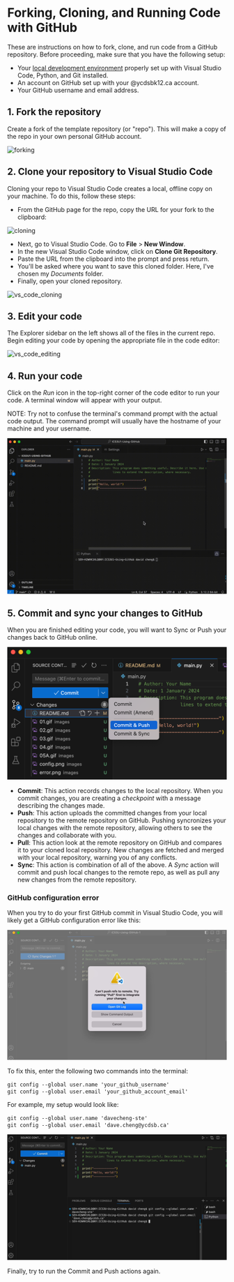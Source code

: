 # Forking, Cloning, and Running Code with GitHub

These are instructions on how to fork, clone, and run code from a GitHub repository. Before proceeding, make sure that you have the following setup:

- Your [local development environment](https://docs.google.com/document/d/140jEi-QY2gCjiQ8Qbi7BuEOaEHQ6UFc0riZlkPmict4/edit?usp=sharing) properly set up with Visual Studio Code, Python, and Git installed.
- An account on GitHub set up with your @ycdsbk12.ca account.
- Your GitHub username and email address.

## 1. Fork the repository
Create a fork of the template repository (or "repo"). This will make a copy of the repo in your own personal GitHub account.

![forking](images/01.gif)

## 2. Clone your repository to Visual Studio Code
Cloning your repo to Visual Studio Code creates a local, offline copy on your machine. To do this, follow these steps:

- From the GitHub page for the repo, copy the URL for your fork to the clipboard:

![cloning](images/02.gif)

- Next, go to Visual Studio Code. Go to **File** > **New Window**.
- In the new Visual Studio Code window, click on **Clone Git Repository**.
- Paste the URL from the clipboard into the prompt and press return.
- You'll be asked where you want to save this cloned folder. Here, I've chosen my  *Documents* folder.
- Finally, open your cloned repository.

![vs_code_cloning](images/03.gif)

## 3. Edit your code
The Explorer sidebar on the left shows all of the files in the current repo. Begin editing your code by opening the appropriate file in the code editor:

![vs_code_editing](images/04.gif)

## 4. Run your code
Click on the *Run* icon in the top-right corner of the code editor to run your code. A terminal window will appear with your output.

NOTE: Try not to confuse the terminal's command prompt with the actual code output. The command prompt will usually have the hostname of your machine and your username.

![vs_code_editing](images/05A.gif)

## 5. Commit and sync your changes to GitHub
When you are finished editing your code, you will want to Sync or Push your changes back to GitHub online. 

![commit](images/commit.png)


- **Commit**: This action records changes to the local repository. When you commit changes, you are creating a *checkpoint* with a message describing the changes made.
- **Push**: This action uploads the committed changes from your local repository to the remote repository on GitHub. Pushing syncronizes your local changes with the remote repository, allowing others to see the changes and collaborate with you.
- **Pull**: This action look at the remote repository on GitHub and compares it to your cloned local repository. New changes are fetched and merged with your local repository, warning you of any conflicts.
- **Sync**: This action is combination of all of the above. A *Sync* action will commit and push local changes to the remote repo, as well as pull any new changes from the remote repository.

### GitHub configuration error
When you try to do your first GitHub commit in Visual Studio Code, you will likely get a GitHub configuration error like this:

![error](images/error.png)

To fix this, enter the following two commands into the terminal:

```
git config --global user.name 'your_github_username'
git config --global user.email 'your_github_account_email'
```

For example, my setup would look like:

```
git config --global user.name 'davecheng-ste'
git config --global user.email 'dave.cheng@ycdsb.ca'
```

![config](images/config.png)

Finally, try to run the Commit and Push actions again.

